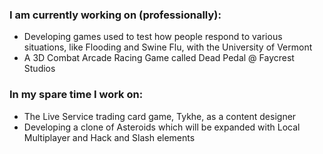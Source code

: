 ### I am currently working on (professionally):
- Developing games used to test how people respond to various situations, like Flooding and Swine Flu, with the University of Vermont
- A 3D Combat Arcade Racing Game called Dead Pedal @ Faycrest Studios
### In my spare time I work on:
- The Live Service trading card game, Tykhe, as a content designer
- Developing a clone of Asteroids which will be expanded with Local Multiplayer and Hack and Slash elements

<!--
**IanMelvin/IanMelvin** is a ✨ _special_ ✨ repository because its `README.md` (this file) appears on your GitHub profile.

Here are some ideas to get you started:

- 🔭 I’m currently working on ...
- 🌱 I’m currently learning ...
- 👯 I’m looking to collaborate on ...
- 🤔 I’m looking for help with ...
- 💬 Ask me about ...
- 📫 How to reach me: ...
- 😄 Pronouns: ...
- ⚡ Fun fact: ...
-->
